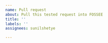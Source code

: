 ```yaml
---
name: Pull request
about: Pull this tested request into FOSSEE
title: ''
labels: ''
assignees: sunilshetye

---
```

